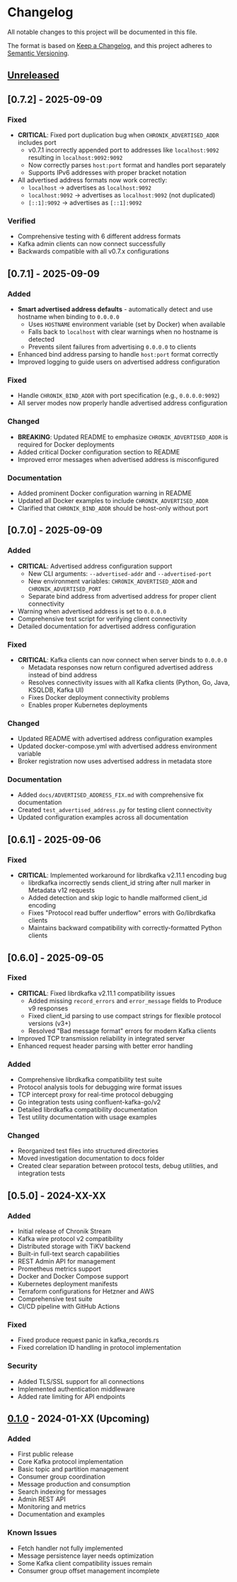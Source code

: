 # Changelog

All notable changes to this project will be documented in this file.

The format is based on [Keep a Changelog](https://keepachangelog.com/en/1.0.0/),
and this project adheres to [Semantic Versioning](https://semver.org/spec/v2.0.0.html).

## [Unreleased]

## [0.7.2] - 2025-09-09

### Fixed
- **CRITICAL**: Fixed port duplication bug when `CHRONIK_ADVERTISED_ADDR` includes port
  - v0.7.1 incorrectly appended port to addresses like `localhost:9092` resulting in `localhost:9092:9092`
  - Now correctly parses `host:port` format and handles port separately
  - Supports IPv6 addresses with proper bracket notation
- All advertised address formats now work correctly:
  - `localhost` → advertises as `localhost:9092`
  - `localhost:9092` → advertises as `localhost:9092` (not duplicated)
  - `[::1]:9092` → advertises as `[::1]:9092`

### Verified
- Comprehensive testing with 6 different address formats
- Kafka admin clients can now connect successfully
- Backwards compatible with all v0.7.x configurations

## [0.7.1] - 2025-09-09

### Added
- **Smart advertised address defaults** - automatically detect and use hostname when binding to `0.0.0.0`
  - Uses `HOSTNAME` environment variable (set by Docker) when available
  - Falls back to `localhost` with clear warnings when no hostname is detected
  - Prevents silent failures from advertising `0.0.0.0` to clients
- Enhanced bind address parsing to handle `host:port` format correctly
- Improved logging to guide users on advertised address configuration

### Fixed
- Handle `CHRONIK_BIND_ADDR` with port specification (e.g., `0.0.0.0:9092`)
- All server modes now properly handle advertised address configuration

### Changed
- **BREAKING**: Updated README to emphasize `CHRONIK_ADVERTISED_ADDR` is required for Docker deployments
- Added critical Docker configuration section to README
- Improved error messages when advertised address is misconfigured

### Documentation
- Added prominent Docker configuration warning in README
- Updated all Docker examples to include `CHRONIK_ADVERTISED_ADDR`
- Clarified that `CHRONIK_BIND_ADDR` should be host-only without port

## [0.7.0] - 2025-09-09

### Added
- **CRITICAL**: Advertised address configuration support
  - New CLI arguments: `--advertised-addr` and `--advertised-port`
  - New environment variables: `CHRONIK_ADVERTISED_ADDR` and `CHRONIK_ADVERTISED_PORT`
  - Separate bind address from advertised address for proper client connectivity
- Warning when advertised address is set to `0.0.0.0`
- Comprehensive test script for verifying client connectivity
- Detailed documentation for advertised address configuration

### Fixed
- **CRITICAL**: Kafka clients can now connect when server binds to `0.0.0.0`
  - Metadata responses now return configured advertised address instead of bind address
  - Resolves connectivity issues with all Kafka clients (Python, Go, Java, KSQLDB, Kafka UI)
  - Fixes Docker deployment connectivity problems
  - Enables proper Kubernetes deployments

### Changed
- Updated README with advertised address configuration examples
- Updated docker-compose.yml with advertised address environment variable
- Broker registration now uses advertised address in metadata store

### Documentation
- Added `docs/ADVERTISED_ADDRESS_FIX.md` with comprehensive fix documentation
- Created `test_advertised_address.py` for testing client connectivity
- Updated configuration examples across all documentation

## [0.6.1] - 2025-09-06

### Fixed
- **CRITICAL**: Implemented workaround for librdkafka v2.11.1 encoding bug
  - librdkafka incorrectly sends client_id string after null marker in Metadata v12 requests
  - Added detection and skip logic to handle malformed client_id encoding
  - Fixes "Protocol read buffer underflow" errors with Go/librdkafka clients
  - Maintains backward compatibility with correctly-formatted Python clients

## [0.6.0] - 2025-09-05

### Fixed
- **CRITICAL**: Fixed librdkafka v2.11.1 compatibility issues
  - Added missing `record_errors` and `error_message` fields to Produce v9 responses
  - Fixed client_id parsing to use compact strings for flexible protocol versions (v3+)
  - Resolved "Bad message format" errors for modern Kafka clients
- Improved TCP transmission reliability in integrated server
- Enhanced request header parsing with better error handling

### Added
- Comprehensive librdkafka compatibility test suite
- Protocol analysis tools for debugging wire format issues
- TCP intercept proxy for real-time protocol debugging
- Go integration tests using confluent-kafka-go/v2
- Detailed librdkafka compatibility documentation
- Test utility documentation with usage examples

### Changed
- Reorganized test files into structured directories
- Moved investigation documentation to docs folder
- Created clear separation between protocol tests, debug utilities, and integration tests

## [0.5.0] - 2024-XX-XX

### Added
- Initial release of Chronik Stream
- Kafka wire protocol v2 compatibility
- Distributed storage with TiKV backend
- Built-in full-text search capabilities
- REST Admin API for management
- Prometheus metrics support
- Docker and Docker Compose support
- Kubernetes deployment manifests
- Terraform configurations for Hetzner and AWS
- Comprehensive test suite
- CI/CD pipeline with GitHub Actions

### Fixed
- Fixed produce request panic in kafka_records.rs
- Fixed correlation ID handling in protocol implementation

### Security
- Added TLS/SSL support for all connections
- Implemented authentication middleware
- Added rate limiting for API endpoints

## [0.1.0] - 2024-01-XX (Upcoming)

### Added
- First public release
- Core Kafka protocol implementation
- Basic topic and partition management
- Consumer group coordination
- Message production and consumption
- Search indexing for messages
- Admin REST API
- Monitoring and metrics
- Documentation and examples

### Known Issues
- Fetch handler not fully implemented
- Message persistence layer needs optimization
- Some Kafka client compatibility issues remain
- Consumer group offset management incomplete

[Unreleased]: https://github.com/lspecian/chronik-stream/compare/v0.1.0...HEAD
[0.1.0]: https://github.com/lspecian/chronik-stream/releases/tag/v0.1.0